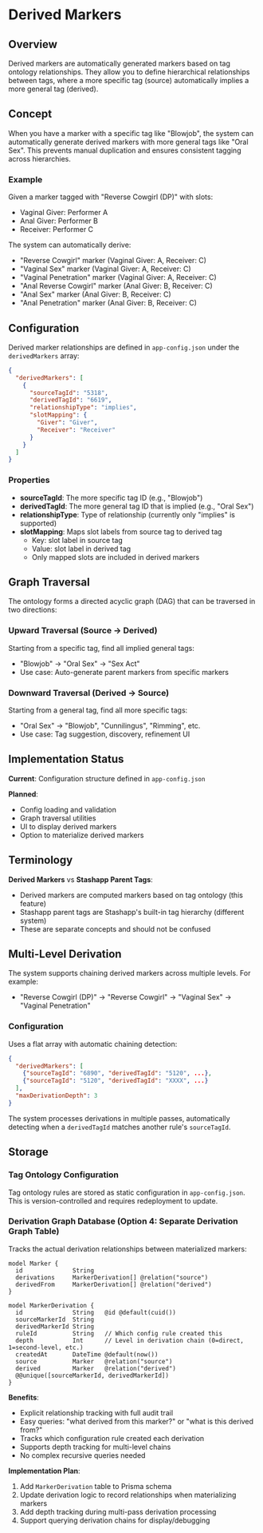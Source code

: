 # Derived Markers

## Overview

Derived markers are automatically generated markers based on tag ontology relationships. They allow you to define hierarchical relationships between tags, where a more specific tag (source) automatically implies a more general tag (derived).

## Concept

When you have a marker with a specific tag like "Blowjob", the system can automatically generate derived markers with more general tags like "Oral Sex". This prevents manual duplication and ensures consistent tagging across hierarchies.

### Example

Given a marker tagged with "Reverse Cowgirl (DP)" with slots:
- Vaginal Giver: Performer A
- Anal Giver: Performer B
- Receiver: Performer C

The system can automatically derive:
- "Reverse Cowgirl" marker (Vaginal Giver: A, Receiver: C)
- "Vaginal Sex" marker (Vaginal Giver: A, Receiver: C)
- "Vaginal Penetration" marker (Vaginal Giver: A, Receiver: C)
- "Anal Reverse Cowgirl" marker (Anal Giver: B, Receiver: C)
- "Anal Sex" marker (Anal Giver: B, Receiver: C)
- "Anal Penetration" marker (Anal Giver: B, Receiver: C)

## Configuration

Derived marker relationships are defined in `app-config.json` under the `derivedMarkers` array:

```json
{
  "derivedMarkers": [
    {
      "sourceTagId": "5318",
      "derivedTagId": "6619",
      "relationshipType": "implies",
      "slotMapping": {
        "Giver": "Giver",
        "Receiver": "Receiver"
      }
    }
  ]
}
```

### Properties

- **sourceTagId**: The more specific tag ID (e.g., "Blowjob")
- **derivedTagId**: The more general tag ID that is implied (e.g., "Oral Sex")
- **relationshipType**: Type of relationship (currently only "implies" is supported)
- **slotMapping**: Maps slot labels from source tag to derived tag
  - Key: slot label in source tag
  - Value: slot label in derived tag
  - Only mapped slots are included in derived markers

## Graph Traversal

The ontology forms a directed acyclic graph (DAG) that can be traversed in two directions:

### Upward Traversal (Source → Derived)
Starting from a specific tag, find all implied general tags:
- "Blowjob" → "Oral Sex" → "Sex Act"
- Use case: Auto-generate parent markers from specific markers

### Downward Traversal (Derived → Source)
Starting from a general tag, find all more specific tags:
- "Oral Sex" → "Blowjob", "Cunnilingus", "Rimming", etc.
- Use case: Tag suggestion, discovery, refinement UI

## Implementation Status

**Current**: Configuration structure defined in `app-config.json`

**Planned**:
- Config loading and validation
- Graph traversal utilities
- UI to display derived markers
- Option to materialize derived markers

## Terminology

**Derived Markers** vs **Stashapp Parent Tags**:
- Derived markers are computed markers based on tag ontology (this feature)
- Stashapp parent tags are Stashapp's built-in tag hierarchy (different system)
- These are separate concepts and should not be confused

## Multi-Level Derivation

The system supports chaining derived markers across multiple levels. For example:
- "Reverse Cowgirl (DP)" → "Reverse Cowgirl" → "Vaginal Sex" → "Vaginal Penetration"

### Configuration

Uses a flat array with automatic chaining detection:

```json
{
  "derivedMarkers": [
    {"sourceTagId": "6890", "derivedTagId": "5120", ...},
    {"sourceTagId": "5120", "derivedTagId": "XXXX", ...}
  ],
  "maxDerivationDepth": 3
}
```

The system processes derivations in multiple passes, automatically detecting when a `derivedTagId` matches another rule's `sourceTagId`.

## Storage

### Tag Ontology Configuration
Tag ontology rules are stored as static configuration in `app-config.json`. This is version-controlled and requires redeployment to update.

### Derivation Graph Database (Option 4: Separate Derivation Graph Table)

Tracks the actual derivation relationships between materialized markers:

```prisma
model Marker {
  id              String
  derivations     MarkerDerivation[] @relation("source")
  derivedFrom     MarkerDerivation[] @relation("derived")
}

model MarkerDerivation {
  id              String   @id @default(cuid())
  sourceMarkerId  String
  derivedMarkerId String
  ruleId          String   // Which config rule created this
  depth           Int      // Level in derivation chain (0=direct, 1=second-level, etc.)
  createdAt       DateTime @default(now())
  source          Marker   @relation("source")
  derived         Marker   @relation("derived")
  @@unique([sourceMarkerId, derivedMarkerId])
}
```

**Benefits**:
- Explicit relationship tracking with full audit trail
- Easy queries: "what derived from this marker?" or "what is this derived from?"
- Tracks which configuration rule created each derivation
- Supports depth tracking for multi-level chains
- No complex recursive queries needed

**Implementation Plan**:
1. Add `MarkerDerivation` table to Prisma schema
2. Update derivation logic to record relationships when materializing markers
3. Add depth tracking during multi-pass derivation processing
4. Support querying derivation chains for display/debugging
